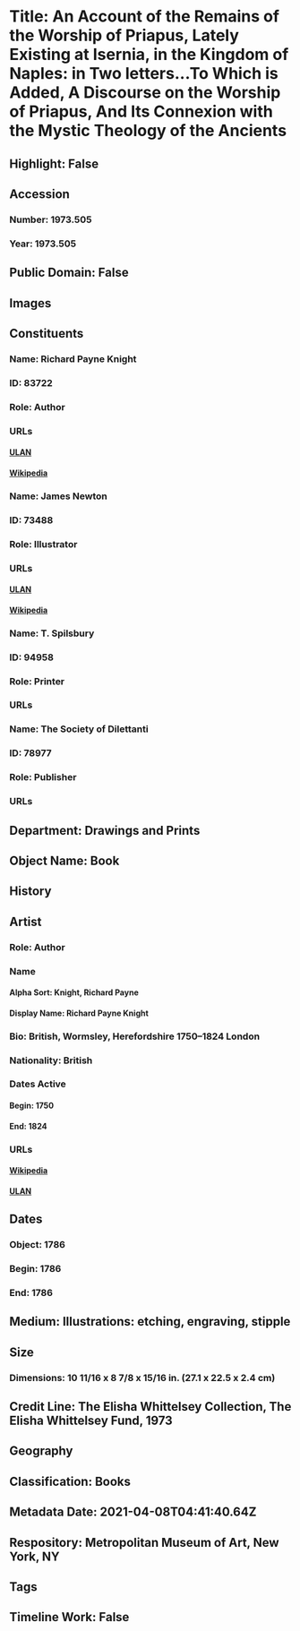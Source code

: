 # Title: An Account of the Remains of the Worship of Priapus, Lately Existing at Isernia, in the Kingdom of Naples: in Two letters...To Which is Added, A Discourse on the Worship of Priapus, And Its Connexion with the Mystic Theology of the Ancients
## Highlight: False
## Accession
### Number: 1973.505
### Year: 1973.505
## Public Domain: False
## Images
## Constituents
### Name: Richard Payne Knight
### ID: 83722
### Role: Author
### URLs
#### [ULAN](http://vocab.getty.edu/page/ulan/500103219)
#### [Wikipedia](https://www.wikidata.org/wiki/Q833886)
### Name: James Newton
### ID: 73488
### Role: Illustrator
### URLs
#### [ULAN](http://vocab.getty.edu/page/ulan/500056203)
#### [Wikipedia](https://www.wikidata.org/wiki/Q21595899)
### Name: T. Spilsbury
### ID: 94958
### Role: Printer
### URLs
### Name: The Society of Dilettanti
### ID: 78977
### Role: Publisher
### URLs
## Department: Drawings and Prints
## Object Name: Book
## History
## Artist
### Role: Author
### Name
#### Alpha Sort: Knight, Richard Payne
#### Display Name: Richard Payne Knight
### Bio: British, Wormsley, Herefordshire 1750–1824 London
### Nationality: British
### Dates Active
#### Begin: 1750
#### End: 1824
### URLs
#### [Wikipedia](https://www.wikidata.org/wiki/Q833886)
#### [ULAN](http://vocab.getty.edu/page/ulan/500103219)
## Dates
### Object: 1786
### Begin: 1786
### End: 1786
## Medium: Illustrations: etching, engraving, stipple
## Size
### Dimensions: 10 11/16 x 8 7/8 x 15/16 in. (27.1 x 22.5 x 2.4 cm)
## Credit Line: The Elisha Whittelsey Collection, The Elisha Whittelsey Fund, 1973
## Geography
## Classification: Books
## Metadata Date: 2021-04-08T04:41:40.64Z
## Respository: Metropolitan Museum of Art, New York, NY
## Tags
## Timeline Work: False